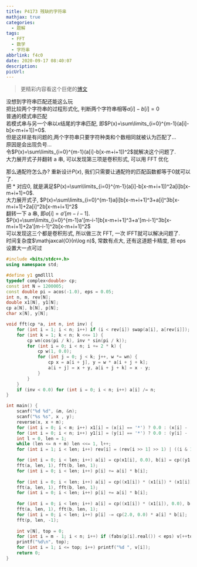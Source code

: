 ```yaml
---
title: P4173 残缺的字符串
mathjax: true
categories:
  - 题解
tags:
  - FFT
  - 数学
  - 字符串
abbrlink: f4c0
date: 2020-09-17 08:40:07
description:
picUrl:
---
```



>更精彩内容看这个巨佬的[博文](https://www.luogu.com.cn/blog/Ebola-Emperor/solution-p4173)  

没想到字符串匹配还能这么玩  
把比较两个字符串的过程形式化, 判断两个字符串相等$a[i]-b[i]=0$  
普通的模式串匹配  
若模式串与另一个串以$x$结尾的字串匹配, 即$P(x)=\sum\limits_{i=0}^{m-1}(a[i]-b[x-m+i+1])=0$.  
但是这样是有问题的,两个字符串只要字符种类和个数相同就被认为匹配了...  
原因是会出现负号...  
令$P(x)=\sum\limits_{i=0}^{m-1}(a[i]-b[x-m+i+1])^2$就解决这个问题了.  
大力展开式子并翻转 a 串, 可以发现第三项是卷积形式, 可以用 FFT 优化    

那么通配符怎么办? 
重新设计$P(x)$, 我们只需要让通配符的匹配函数都等于$0$就可以了.  
把 * 对应$0$, 就是满足$P(x)=\sum\limits_{i=0}^{m-1}(a[i]-b[x-m+i+1])^2a[i]b[x-m+i+1]=0$.  
大力展开式子, $P(x)=\sum\limits_{i=0}^{m-1}a[i]b[x-m+i+1]^3+a[i]^3b[x-m+i+1]+2a[i]^2b[x-m+i+1]^2$  
翻转一下 a 串, 即$a[i]=a'[m-i-1]$.  
$P(x)=\sum\limits_{i=0}^{m-1}a'[m-i-1]b[x-m+i+1]^3+a'[m-i-1]^3b[x-m+i+1]+2a'[m-i-1]^2b[x-m+i+1]^2$  
可以发现这三个都是卷积形式, 所以做三次 FFT, 一次 IFFT就可以解决问题了.  
时间复杂度$\mathjaxcal{O}(n\log n)$, 常数有点大, 还有这道题卡精度, 把 eps 设置大一点可过  

```cpp
#include <bits/stdc++.h>
using namespace std;

#define y1 gmdllll
typedef complex<double> cp;
const int N = 1200005;
const double pi = acos(-1.0), eps = 0.05;
int n, m, rev[N];
double x1[N], y1[N];
cp a[N], b[N], p[N];
char x[N], y[N];

void fft(cp *a, int n, int inv) {
	for (int i = 1; i < n; i++) if (i < rev[i]) swap(a[i], a[rev[i]]);
	for (int k = 1; k < n; k <<= 1) {
		cp wn(cos(pi / k), inv * sin(pi / k));
		for (int i = 0; i < n; i += 2 * k) {
			cp w(1, 0.0);
			for (int j = 0; j < k; j++, w *= wn) {
				cp x = a[i + j], y = w * a[i + j + k];
				a[i + j] = x + y, a[i + j + k] = x - y;
			}
		}
	}
	if (inv < 0.0) for (int i = 0; i < n; i++) a[i] /= n;
}

int main() {
	scanf("%d %d", &m, &n);
    scanf("%s %s", x , y);
    reverse(x, x + m);
    for (int i = 0; i < m; i++) x1[i] = (x[i] == '*') ? 0.0 : (x[i] - 'a' + 1);
    for (int i = 0; i < n; i++) y1[i] = (y[i] == '*') ? 0.0 : (y[i] - 'a' + 1);
    int l = 0, len = 1;
    while (len <= n + m) len <<= 1, l++;
    for (int i = 1; i < len; i++) rev[i] = (rev[i >> 1] >> 1) | ((i & 1) << (l - 1));

    for (int i = 0; i < len; i++) a[i] = cp(x1[i], 0.0), b[i] = cp((y1[i]) * (y1[i]) * (y1[i]), 0.0);
    fft(a, len, 1), fft(b, len, 1);
    for (int i = 0; i < len; i++) p[i] += a[i] * b[i];
    
    for (int i = 0; i < len; i++) a[i] = cp((x1[i]) * (x1[i]) * (x1[i]), 0.0), b[i] = cp(y1[i], 0.0);
    fft(a, len, 1), fft(b, len, 1);
    for (int i = 0; i < len; i++) p[i] += a[i] * b[i];
    
    for (int i = 0; i < len; i++) a[i] = cp((x1[i]) * (x1[i]), 0.0), b[i] = cp((y1[i]) * (y1[i]), 0.0);
    fft(a, len, 1), fft(b, len, 1);
    for (int i = 0; i < len; i++) p[i] -= cp(2.0, 0.0) * a[i] * b[i];
    fft(p, len, -1);
    
    int v[N], top = 0;
    for (int i = m - 1; i < n; i++) if (fabs(p[i].real()) < eps) v[++top] = i - m + 2;
    printf("%d\n", top);
    for (int i = 1; i <= top; i++) printf("%d ", v[i]);
    return 0;
}
```